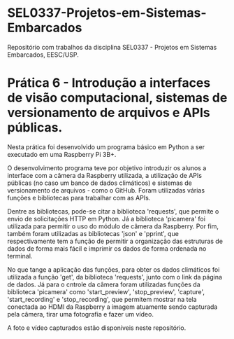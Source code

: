 # SEL0337-Projetos-em-Sistemas-Embarcados
Repositório com trabalhos da disciplina SEL0337 - Projetos em Sistemas Embarcados, EESC/USP.

# Prática 6 - Introdução a interfaces de visão computacional, sistemas de versionamento de arquivos e APIs públicas.
Nesta prática foi desenvolvido um programa básico em Python a ser executado em uma Raspberry Pi 3B+.

O desenvolvimento programa teve por objetivo introduzir os alunos a interface com a câmera da Raspberry utilizada, a utilização de APIs públicas (no caso um banco de dados climáticos) e sistemas de versionamento de arquivos - como o GitHub.
Foram utilizadas várias funções e bibliotecas para trabalhar com as APIs.

Dentre as bibliotecas, pode-se citar a biblioteca 'requests', que permite o envio de solicitações HTTP em Python. Já a biblioteca 'picamera' foi utilizada para permitir o uso do módulo de câmera da Raspberry. Por fim, também foram utilizadas as bibliotecas 'json' e 'pprint', que respectivamente tem a função de permitir a organização das estruturas de dados de forma mais fácil e imprimir os dados de forma ordenada no terminal.

No que tange a aplicação das funções, para obter os dados climáticos foi utilizada a função 'get', da biblioteca 'requests', junto com o link da página de dados. Já para o cntrole da câmera foram utilizadas funções da biblioteca 'picamera' como 'start_preview', 'stop_preview', 'capture', 'start_recording' e 'stop_recording', que permitem mostrar na tela conectada ao HDMI da Raspberry a imagem atuamente sendo capturada pela câmera, tirar uma fotografia e fazer um vídeo.

A foto e vídeo capturados estão disponíveis neste repositório.
